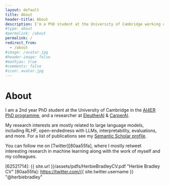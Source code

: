 ```yaml
---
layout: default
title: About
header-title: About
description: I'm a PhD student at the University of Cambridge working on applying AI to chemistry models.
#type: about
#permalink: /about
permalink: /
redirect_from:
  - /about
#image: /avatar.jpg
#header-image: false
#mathjax: true
#comments: false
#icon: avatar.jpg
---
```


# About
<!-- {% marginfigure_left 'mn-id-whatever' 'assets/img/herbie.png' 'Herbie Bradley<br>Test' %} -->

I am a 2nd year PhD student at the University of Cambridge in the [AI4ER PhD programme][ai4er], and a researcher at [EleutherAI](https://www.eleuther.ai/) & [CarperAI](http://carper.ai/).

My research interests are mostly related to large language models, including RLHF, open-endedness with LLMs, interpretability, evaluations, and more. For a list of publications see my [Semantic Scholar profile](https://www.semanticscholar.org/author/Herbie-Bradley/2070768742).

You can follow me on [Twitter][80aa55fa], where I mostly retweet interesting research in machine learning along with the work of myself and my colleagues.

  [ai4er]: https://ai4er-cdt.esc.cam.ac.uk/ "AI for the study of Environmental Risks CDT"
  [62521714]: {{ site.url }}/assets/pdfs/HerbieBradleyCV.pdf "Herbie Bradley CV"
  [80aa55fa]: https://twitter.com/{{ site.twitter.username }} "@herbiebradley"
